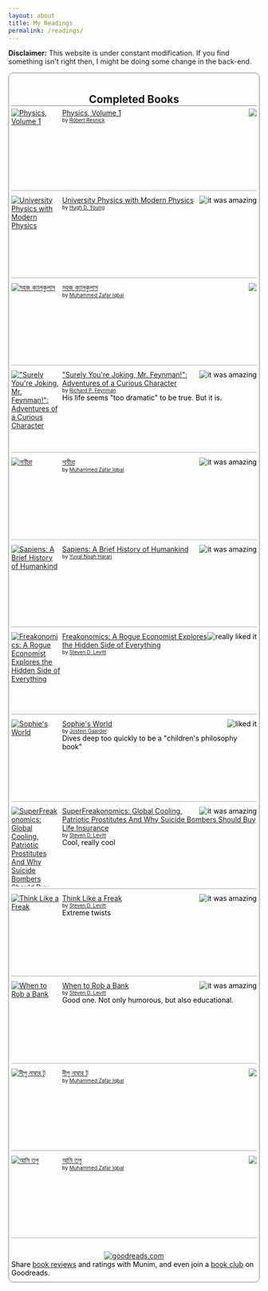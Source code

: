 ```yaml
---
layout: about
title: My Readings
permalink: /readings/
---
```


**Disclaimer:** This website is under constant modification.
If you find something isn't right then,
I might be doing some change in the back-end.

  <!-- Show static HTML/CSS as a placeholder in case js is not enabled - javascript include will override this if things work -->
   <style type="text/css" media="screen">
  .gr_custom_container_1613200083 {
    /* customize your Goodreads widget container here*/
    border: 1px solid gray;
    border-radius:10px;
    padding: 10px 5px 10px 5px;
    background-color: transparent;
    color: #000000;
    
  }
  .gr_custom_header_1613200083 {
    /* customize your Goodreads header here*/
    border-bottom: 1px solid gray;
    width: 100%;
    margin-bottom: 5px;
    text-align: center;
    font-size: 150%
  }
  .gr_custom_each_container_1613200083 {
    /* customize each individual book container here */
    width: 100%;
    clear: both;
    margin-bottom: 10px;
    overflow: auto;
    padding-bottom: 4px;
    border-bottom: 1px solid #aaa;
  }
  .gr_custom_book_container_1613200083 {
    /* customize your book covers here */
    overflow: hidden;
    height: 160px;
      float: left;
      margin-right: 4px;
      width: 98px;
  }
  .gr_custom_author_1613200083 {
    /* customize your author names here */
    font-size: 10px;
  }
  .gr_custom_tags_1613200083 {
    /* customize your tags here */
    font-size: 10px;
    color: gray;
  }
  .gr_custom_rating_1613200083 {
    /* customize your rating stars here */
    float: right;
  }
</style>

 <div id="gr_custom_widget_1613200083">
          <div class="gr_custom_container_1613200083">
    <h2 class="gr_custom_header_1613200083">
    <a style="text-decoration: none;" rel="nofollow" href="https://www.goodreads.com/review/list/64812985-munim-hasan?shelf=read&amp;utm_medium=api&amp;utm_source=custom_widget">Completed Books</a>
    </h2>
      <div class="gr_custom_each_container_1613200083">
          <div class="gr_custom_book_container_1613200083">
            <a title="Physics, Volume 1" rel="nofollow" href="https://www.goodreads.com/review/show/2250476772?utm_medium=api&amp;utm_source=custom_widget"><img alt="Physics, Volume 1" border="0" src="https://i.gr-assets.com/images/S/compressed.photo.goodreads.com/books/1387753246l/324137._SX98_.jpg" /></a>
          </div>
          <div class="gr_custom_rating_1613200083">
            <span class=" staticStars notranslate"><img src="https://s.gr-assets.com/images/layout/gr_red_star_inactive.png" /><img alt="" src="https://s.gr-assets.com/images/layout/gr_red_star_inactive.png" /><img alt="" src="https://s.gr-assets.com/images/layout/gr_red_star_inactive.png" /><img alt="" src="https://s.gr-assets.com/images/layout/gr_red_star_inactive.png" /><img alt="" src="https://s.gr-assets.com/images/layout/gr_red_star_inactive.png" /></span>
          </div>
          <div class="gr_custom_title_1613200083">
            <a rel="nofollow" href="https://www.goodreads.com/review/show/2250476772?utm_medium=api&amp;utm_source=custom_widget">Physics, Volume 1</a>
          </div>
          <div class="gr_custom_author_1613200083">
            by <a rel="nofollow" href="https://www.goodreads.com/author/show/7234726.Robert_Resnick">Robert Resnick</a>
          </div>
      </div>
      <div class="gr_custom_each_container_1613200083">
          <div class="gr_custom_book_container_1613200083">
            <a title="University Physics with Modern Physics" rel="nofollow" href="https://www.goodreads.com/review/show/3104600282?utm_medium=api&amp;utm_source=custom_widget"><img alt="University Physics with Modern Physics" border="0" src="https://i.gr-assets.com/images/S/compressed.photo.goodreads.com/books/1388193743l/125139._SX98_.jpg" /></a>
          </div>
          <div class="gr_custom_rating_1613200083">
            <span class=" staticStars notranslate" title="it was amazing"><img alt="it was amazing" src="https://s.gr-assets.com/images/layout/gr_red_star_active.png" /><img alt="" src="https://s.gr-assets.com/images/layout/gr_red_star_active.png" /><img alt="" src="https://s.gr-assets.com/images/layout/gr_red_star_active.png" /><img alt="" src="https://s.gr-assets.com/images/layout/gr_red_star_active.png" /><img alt="" src="https://s.gr-assets.com/images/layout/gr_red_star_active.png" /></span>
          </div>
          <div class="gr_custom_title_1613200083">
            <a rel="nofollow" href="https://www.goodreads.com/review/show/3104600282?utm_medium=api&amp;utm_source=custom_widget">University Physics with Modern Physics</a>
          </div>
          <div class="gr_custom_author_1613200083">
            by <a rel="nofollow" href="https://www.goodreads.com/author/show/72081.Hugh_D_Young">Hugh D. Young</a>
          </div>
      </div>
      <div class="gr_custom_each_container_1613200083">
          <div class="gr_custom_book_container_1613200083">
            <a title="সহজ ক্যালকুলাস" rel="nofollow" href="https://www.goodreads.com/review/show/3104600980?utm_medium=api&amp;utm_source=custom_widget"><img alt="সহজ ক্যালকুলাস" border="0" src="https://i.gr-assets.com/images/S/compressed.photo.goodreads.com/books/1489308074l/33976643._SX98_.jpg" /></a>
          </div>
          <div class="gr_custom_rating_1613200083">
            <span class=" staticStars notranslate"><img src="https://s.gr-assets.com/images/layout/gr_red_star_inactive.png" /><img alt="" src="https://s.gr-assets.com/images/layout/gr_red_star_inactive.png" /><img alt="" src="https://s.gr-assets.com/images/layout/gr_red_star_inactive.png" /><img alt="" src="https://s.gr-assets.com/images/layout/gr_red_star_inactive.png" /><img alt="" src="https://s.gr-assets.com/images/layout/gr_red_star_inactive.png" /></span>
          </div>
          <div class="gr_custom_title_1613200083">
            <a rel="nofollow" href="https://www.goodreads.com/review/show/3104600980?utm_medium=api&amp;utm_source=custom_widget">সহজ ক্যালকুলাস</a>
          </div>
          <div class="gr_custom_author_1613200083">
            by <a rel="nofollow" href="https://www.goodreads.com/author/show/4242779.Muhammed_Zafar_Iqbal">Muhammed Zafar Iqbal</a>
          </div>
      </div>
      <div class="gr_custom_each_container_1613200083">
          <div class="gr_custom_book_container_1613200083">
            <a title="&quot;Surely You're Joking, Mr. Feynman!&quot;: Adventures of a Curious Character" rel="nofollow" href="https://www.goodreads.com/review/show/3104607636?utm_medium=api&amp;utm_source=custom_widget"><img alt="&quot;Surely You're Joking, Mr. Feynman!&quot;: Adventures of a Curious Character" border="0" src="https://i.gr-assets.com/images/S/compressed.photo.goodreads.com/books/1504936953l/35167685._SX98_.jpg" /></a>
          </div>
          <div class="gr_custom_rating_1613200083">
            <span class=" staticStars notranslate" title="it was amazing"><img alt="it was amazing" src="https://s.gr-assets.com/images/layout/gr_red_star_active.png" /><img alt="" src="https://s.gr-assets.com/images/layout/gr_red_star_active.png" /><img alt="" src="https://s.gr-assets.com/images/layout/gr_red_star_active.png" /><img alt="" src="https://s.gr-assets.com/images/layout/gr_red_star_active.png" /><img alt="" src="https://s.gr-assets.com/images/layout/gr_red_star_active.png" /></span>
          </div>
          <div class="gr_custom_title_1613200083">
            <a rel="nofollow" href="https://www.goodreads.com/review/show/3104607636?utm_medium=api&amp;utm_source=custom_widget">&quot;Surely You're Joking, Mr. Feynman!&quot;: Adventures of a Curious Character</a>
          </div>
          <div class="gr_custom_author_1613200083">
            by <a rel="nofollow" href="https://www.goodreads.com/author/show/1429989.Richard_P_Feynman">Richard P. Feynman</a>
          </div>
          <div class="gr_custom_review_1613200083">
            His life seems &quot;too dramatic&quot; to be true. But it is. 
          </div>
      </div>
      <div class="gr_custom_each_container_1613200083">
          <div class="gr_custom_book_container_1613200083">
            <a title="নায়ীরা" rel="nofollow" href="https://www.goodreads.com/review/show/3137653276?utm_medium=api&amp;utm_source=custom_widget"><img alt="নায়ীরা" border="0" src="https://i.gr-assets.com/images/S/compressed.photo.goodreads.com/books/1363784632l/13495935._SX98_.jpg" /></a>
          </div>
          <div class="gr_custom_rating_1613200083">
            <span class=" staticStars notranslate" title="it was amazing"><img alt="it was amazing" src="https://s.gr-assets.com/images/layout/gr_red_star_active.png" /><img alt="" src="https://s.gr-assets.com/images/layout/gr_red_star_active.png" /><img alt="" src="https://s.gr-assets.com/images/layout/gr_red_star_active.png" /><img alt="" src="https://s.gr-assets.com/images/layout/gr_red_star_active.png" /><img alt="" src="https://s.gr-assets.com/images/layout/gr_red_star_active.png" /></span>
          </div>
          <div class="gr_custom_title_1613200083">
            <a rel="nofollow" href="https://www.goodreads.com/review/show/3137653276?utm_medium=api&amp;utm_source=custom_widget">নায়ীরা</a>
          </div>
          <div class="gr_custom_author_1613200083">
            by <a rel="nofollow" href="https://www.goodreads.com/author/show/4242779.Muhammed_Zafar_Iqbal">Muhammed Zafar Iqbal</a>
          </div>
      </div>
      <div class="gr_custom_each_container_1613200083">
          <div class="gr_custom_book_container_1613200083">
            <a title="Sapiens: A Brief History of Humankind" rel="nofollow" href="https://www.goodreads.com/review/show/3344743448?utm_medium=api&amp;utm_source=custom_widget"><img alt="Sapiens: A Brief History of Humankind" border="0" src="https://i.gr-assets.com/images/S/compressed.photo.goodreads.com/books/1595674533l/23692271._SX98_.jpg" /></a>
          </div>
          <div class="gr_custom_rating_1613200083">
            <span class=" staticStars notranslate" title="it was amazing"><img alt="it was amazing" src="https://s.gr-assets.com/images/layout/gr_red_star_active.png" /><img alt="" src="https://s.gr-assets.com/images/layout/gr_red_star_active.png" /><img alt="" src="https://s.gr-assets.com/images/layout/gr_red_star_active.png" /><img alt="" src="https://s.gr-assets.com/images/layout/gr_red_star_active.png" /><img alt="" src="https://s.gr-assets.com/images/layout/gr_red_star_active.png" /></span>
          </div>
          <div class="gr_custom_title_1613200083">
            <a rel="nofollow" href="https://www.goodreads.com/review/show/3344743448?utm_medium=api&amp;utm_source=custom_widget">Sapiens: A Brief History of Humankind</a>
          </div>
          <div class="gr_custom_author_1613200083">
            by <a rel="nofollow" href="https://www.goodreads.com/author/show/395812.Yuval_Noah_Harari">Yuval Noah Harari</a>
          </div>
      </div>
      <div class="gr_custom_each_container_1613200083">
          <div class="gr_custom_book_container_1613200083">
            <a title="Freakonomics: A Rogue Economist Explores the Hidden Side of Everything" rel="nofollow" href="https://www.goodreads.com/review/show/3418657961?utm_medium=api&amp;utm_source=custom_widget"><img alt="Freakonomics: A Rogue Economist Explores the Hidden Side of Everything" border="0" src="https://i.gr-assets.com/images/S/compressed.photo.goodreads.com/books/1550917827l/1202._SX98_.jpg" /></a>
          </div>
          <div class="gr_custom_rating_1613200083">
            <span class=" staticStars notranslate" title="really liked it"><img alt="really liked it" src="https://s.gr-assets.com/images/layout/gr_red_star_active.png" /><img alt="" src="https://s.gr-assets.com/images/layout/gr_red_star_active.png" /><img alt="" src="https://s.gr-assets.com/images/layout/gr_red_star_active.png" /><img alt="" src="https://s.gr-assets.com/images/layout/gr_red_star_active.png" /><img alt="" src="https://s.gr-assets.com/images/layout/gr_red_star_inactive.png" /></span>
          </div>
          <div class="gr_custom_title_1613200083">
            <a rel="nofollow" href="https://www.goodreads.com/review/show/3418657961?utm_medium=api&amp;utm_source=custom_widget">Freakonomics: A Rogue Economist Explores the Hidden Side of Everything</a>
          </div>
          <div class="gr_custom_author_1613200083">
            by <a rel="nofollow" href="https://www.goodreads.com/author/show/798.Steven_D_Levitt">Steven D. Levitt</a>
          </div>
      </div>
      <div class="gr_custom_each_container_1613200083">
          <div class="gr_custom_book_container_1613200083">
            <a title="Sophie's World" rel="nofollow" href="https://www.goodreads.com/review/show/3425085229?utm_medium=api&amp;utm_source=custom_widget"><img alt="Sophie's World" border="0" src="https://i.gr-assets.com/images/S/compressed.photo.goodreads.com/books/1343459906l/10959._SX98_.jpg" /></a>
          </div>
          <div class="gr_custom_rating_1613200083">
            <span class=" staticStars notranslate" title="liked it"><img alt="liked it" src="https://s.gr-assets.com/images/layout/gr_red_star_active.png" /><img alt="" src="https://s.gr-assets.com/images/layout/gr_red_star_active.png" /><img alt="" src="https://s.gr-assets.com/images/layout/gr_red_star_active.png" /><img alt="" src="https://s.gr-assets.com/images/layout/gr_red_star_inactive.png" /><img alt="" src="https://s.gr-assets.com/images/layout/gr_red_star_inactive.png" /></span>
          </div>
          <div class="gr_custom_title_1613200083">
            <a rel="nofollow" href="https://www.goodreads.com/review/show/3425085229?utm_medium=api&amp;utm_source=custom_widget">Sophie's World</a>
          </div>
          <div class="gr_custom_author_1613200083">
            by <a rel="nofollow" href="https://www.goodreads.com/author/show/1388082.Jostein_Gaarder">Jostein Gaarder</a>
          </div>
          <div class="gr_custom_review_1613200083">
            Dives deep too quickly to be a &quot;children's philosophy book&quot;
          </div>
      </div>
      <div class="gr_custom_each_container_1613200083">
          <div class="gr_custom_book_container_1613200083">
            <a title="SuperFreakonomics: Global Cooling, Patriotic Prostitutes And Why Suicide Bombers Should Buy Life Insurance" rel="nofollow" href="https://www.goodreads.com/review/show/3442232435?utm_medium=api&amp;utm_source=custom_widget"><img alt="SuperFreakonomics: Global Cooling, Patriotic Prostitutes And Why Suicide Bombers Should Buy Life Insurance" border="0" src="https://i.gr-assets.com/images/S/compressed.photo.goodreads.com/books/1308117804l/6402364._SX98_.jpg" /></a>
          </div>
          <div class="gr_custom_rating_1613200083">
            <span class=" staticStars notranslate" title="it was amazing"><img alt="it was amazing" src="https://s.gr-assets.com/images/layout/gr_red_star_active.png" /><img alt="" src="https://s.gr-assets.com/images/layout/gr_red_star_active.png" /><img alt="" src="https://s.gr-assets.com/images/layout/gr_red_star_active.png" /><img alt="" src="https://s.gr-assets.com/images/layout/gr_red_star_active.png" /><img alt="" src="https://s.gr-assets.com/images/layout/gr_red_star_active.png" /></span>
          </div>
          <div class="gr_custom_title_1613200083">
            <a rel="nofollow" href="https://www.goodreads.com/review/show/3442232435?utm_medium=api&amp;utm_source=custom_widget">SuperFreakonomics: Global Cooling, Patriotic Prostitutes And Why Suicide Bombers Should Buy Life Insurance</a>
          </div>
          <div class="gr_custom_author_1613200083">
            by <a rel="nofollow" href="https://www.goodreads.com/author/show/798.Steven_D_Levitt">Steven D. Levitt</a>
          </div>
          <div class="gr_custom_review_1613200083">
            Cool, really cool 
          </div>
      </div>
      <div class="gr_custom_each_container_1613200083">
          <div class="gr_custom_book_container_1613200083">
            <a title="Think Like a Freak" rel="nofollow" href="https://www.goodreads.com/review/show/3442234435?utm_medium=api&amp;utm_source=custom_widget"><img alt="Think Like a Freak" border="0" src="https://i.gr-assets.com/images/S/compressed.photo.goodreads.com/books/1395610974l/17331349._SX98_.jpg" /></a>
          </div>
          <div class="gr_custom_rating_1613200083">
            <span class=" staticStars notranslate" title="it was amazing"><img alt="it was amazing" src="https://s.gr-assets.com/images/layout/gr_red_star_active.png" /><img alt="" src="https://s.gr-assets.com/images/layout/gr_red_star_active.png" /><img alt="" src="https://s.gr-assets.com/images/layout/gr_red_star_active.png" /><img alt="" src="https://s.gr-assets.com/images/layout/gr_red_star_active.png" /><img alt="" src="https://s.gr-assets.com/images/layout/gr_red_star_active.png" /></span>
          </div>
          <div class="gr_custom_title_1613200083">
            <a rel="nofollow" href="https://www.goodreads.com/review/show/3442234435?utm_medium=api&amp;utm_source=custom_widget">Think Like a Freak</a>
          </div>
          <div class="gr_custom_author_1613200083">
            by <a rel="nofollow" href="https://www.goodreads.com/author/show/798.Steven_D_Levitt">Steven D. Levitt</a>
          </div>
          <div class="gr_custom_review_1613200083">
            Extreme twists 
          </div>
      </div>
      <div class="gr_custom_each_container_1613200083">
          <div class="gr_custom_book_container_1613200083">
            <a title="When to Rob a Bank" rel="nofollow" href="https://www.goodreads.com/review/show/3442235510?utm_medium=api&amp;utm_source=custom_widget"><img alt="When to Rob a Bank" border="0" src="https://i.gr-assets.com/images/S/compressed.photo.goodreads.com/books/1428535442l/23019295._SX98_.jpg" /></a>
          </div>
          <div class="gr_custom_rating_1613200083">
            <span class=" staticStars notranslate" title="it was amazing"><img alt="it was amazing" src="https://s.gr-assets.com/images/layout/gr_red_star_active.png" /><img alt="" src="https://s.gr-assets.com/images/layout/gr_red_star_active.png" /><img alt="" src="https://s.gr-assets.com/images/layout/gr_red_star_active.png" /><img alt="" src="https://s.gr-assets.com/images/layout/gr_red_star_active.png" /><img alt="" src="https://s.gr-assets.com/images/layout/gr_red_star_active.png" /></span>
          </div>
          <div class="gr_custom_title_1613200083">
            <a rel="nofollow" href="https://www.goodreads.com/review/show/3442235510?utm_medium=api&amp;utm_source=custom_widget">When to Rob a Bank</a>
          </div>
          <div class="gr_custom_author_1613200083">
            by <a rel="nofollow" href="https://www.goodreads.com/author/show/798.Steven_D_Levitt">Steven D. Levitt</a>
          </div>
          <div class="gr_custom_review_1613200083">
            Good one. Not only humorous, but also educational. 
          </div>
      </div>
      <div class="gr_custom_each_container_1613200083">
          <div class="gr_custom_book_container_1613200083">
            <a title="দীপু নাম্বার টু" rel="nofollow" href="https://www.goodreads.com/review/show/3725166690?utm_medium=api&amp;utm_source=custom_widget"><img alt="দীপু নাম্বার টু" border="0" src="https://i.gr-assets.com/images/S/compressed.photo.goodreads.com/books/1416983877l/9255439._SX98_.jpg" /></a>
          </div>
          <div class="gr_custom_rating_1613200083">
            <span class=" staticStars notranslate"><img src="https://s.gr-assets.com/images/layout/gr_red_star_inactive.png" /><img alt="" src="https://s.gr-assets.com/images/layout/gr_red_star_inactive.png" /><img alt="" src="https://s.gr-assets.com/images/layout/gr_red_star_inactive.png" /><img alt="" src="https://s.gr-assets.com/images/layout/gr_red_star_inactive.png" /><img alt="" src="https://s.gr-assets.com/images/layout/gr_red_star_inactive.png" /></span>
          </div>
          <div class="gr_custom_title_1613200083">
            <a rel="nofollow" href="https://www.goodreads.com/review/show/3725166690?utm_medium=api&amp;utm_source=custom_widget">দীপু নাম্বার টু</a>
          </div>
          <div class="gr_custom_author_1613200083">
            by <a rel="nofollow" href="https://www.goodreads.com/author/show/4242779.Muhammed_Zafar_Iqbal">Muhammed Zafar Iqbal</a>
          </div>
      </div>
      <div class="gr_custom_each_container_1613200083">
          <div class="gr_custom_book_container_1613200083">
            <a title="আমি তপু" rel="nofollow" href="https://www.goodreads.com/review/show/3725167030?utm_medium=api&amp;utm_source=custom_widget"><img alt="আমি তপু" border="0" src="https://i.gr-assets.com/images/S/compressed.photo.goodreads.com/books/1438351473l/3918747._SX98_.jpg" /></a>
          </div>
          <div class="gr_custom_rating_1613200083">
            <span class=" staticStars notranslate"><img src="https://s.gr-assets.com/images/layout/gr_red_star_inactive.png" /><img alt="" src="https://s.gr-assets.com/images/layout/gr_red_star_inactive.png" /><img alt="" src="https://s.gr-assets.com/images/layout/gr_red_star_inactive.png" /><img alt="" src="https://s.gr-assets.com/images/layout/gr_red_star_inactive.png" /><img alt="" src="https://s.gr-assets.com/images/layout/gr_red_star_inactive.png" /></span>
          </div>
          <div class="gr_custom_title_1613200083">
            <a rel="nofollow" href="https://www.goodreads.com/review/show/3725167030?utm_medium=api&amp;utm_source=custom_widget">আমি তপু</a>
          </div>
          <div class="gr_custom_author_1613200083">
            by <a rel="nofollow" href="https://www.goodreads.com/author/show/4242779.Muhammed_Zafar_Iqbal">Muhammed Zafar Iqbal</a>
          </div>
      </div>
  <br style="clear: both"/>
  <center>
    <a rel="nofollow" href="https://www.goodreads.com/"><img alt="goodreads.com" style="border:0" src="https://s.gr-assets.com/images/widget/widget_logo.gif" /></a>
  </center>
  <noscript>
    Share <a rel="nofollow" href="https://www.goodreads.com/">book reviews</a> and ratings with Munim, and even join a <a rel="nofollow" href="https://www.goodreads.com/group">book club</a> on Goodreads.
  </noscript>
  </div>

</div>
<script src="https://www.goodreads.com/review/custom_widget/64812985.Completed%20Books?cover_position=left&cover_size=medium&num_books=100&order=a&shelf=read&show_author=1&show_cover=1&show_rating=1&show_review=1&show_tags=1&show_title=1&sort=date_added&widget_bg_color=FFFFFF&widget_bg_transparent=true&widget_border_width=1&widget_id=1613200083&widget_text_color=000000&widget_title_size=large&widget_width=full" type="text/javascript" charset="utf-8"></script>
